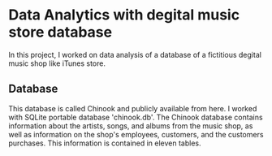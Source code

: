 # Data Analytics with degital music store database
In this project, I worked on data analysis of a database of a fictitious degital music shop like iTunes store. 

## Database
This database is called Chinook and publicly available from here. I worked with SQLite portable database 'chinook.db'. 
The Chinook database contains information about the artists, songs, and albums from the music shop, as well as information on the shop's employees, customers, and the customers purchases. 
This information is contained in eleven tables.
